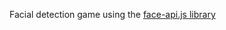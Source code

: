 Facial detection game using the [face-api.js library](https://github.com/justadudewhohacks/face-api.js)
